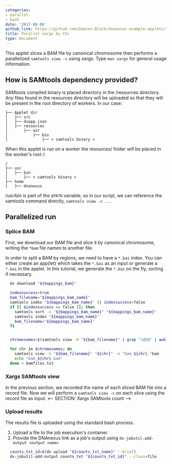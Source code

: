 ```yaml
---
categories:
- parallel
- bash
date: '2017-08-06'
github_link: https://github.com/Damien-Black/dnanexus-example-applets/tree/master/Tutorials/bash/samtools_count_para_chr_xargs_sh
title: Parallel xargs by Chr
type: Document
---
```

This applet slices a BAM file by canonical chromosome then performs a parallelized `samtools view -c` using xargs. Type `man xargs` for general usage information.

## How is SAMtools dependency provided?
SAMtools compiled binary is placed directory in the <Applet dir>/resources directory. Any files found in the resources directory will be uploaded so that they will be present in the root directory of workers. In our case:
```
├── Applet dir
│   ├── src
│   ├── dxapp.json
│   ├── resources
│       ├── usr
│           ├── bin
│               ├── < samtools binary >
```
When this applet is run on a worker the resources/ folder will be placed in the worker's root /:
```
/
├── usr
│   ├── bin
│       ├── < samtools binary >
├── home
│   ├── dnanexus
```
/usr/bin is part of the `$PATH` variable, so in our script, we can reference the samtools command directly, `samtools view -c ...`

## Parallelized run
### Splice BAM
First, we download our BAM file and slice it by canonical chromosome, writing the `*bam` file names to another file.

In order to split a BAM by regions, we need to have a `*.bai` index. You can either create an app(let) which takes the `*.bai` as an input or generate a `*.bai` in the applet. In this tutorial, we generate the `*.bai` on the fly, sorting if necessary.

```bash
  dx download "${mappings_bam}"

  indexsuccess=true
  bam_filename="${mappings_bam_name}"
  samtools index "${mappings_bam_name}" || indexsuccess=false
  if [[ $indexsuccess == false ]]; then
    samtools sort -o "${mappings_bam_name}" "${mappings_bam_name}"
    samtools index "${mappings_bam_name}"
    bam_filename="${mappings_bam_name}"
  fi


  chromosomes=$(samtools view -H "${bam_filename}" | grep "\@SQ" | awk -F '\t' '{print $2}' | awk -F ':' '{if ($2 ~ /^chr[0-9XYM]+$|^[0-9XYM]/) {print $2}}')

  for chr in $chromosomes; do
    samtools view -b "${bam_filename}" "${chr}" -o "bam_${chr}."bam
    echo "bam_${chr}.bam"
  done > bamfiles.txt
```

### Xargs SAMtools view
In the previous section, we recorded the name of each sliced BAM file into a record file. Now we will perform a `samtools view -c` on each slice using the record file as input.
<-- SECTION: Xargs SAMtools count -->

### Upload results
The results file is uploaded using the standard bash process.
1.  Upload a file to the job execution's container.
2.  Provide the DNAnexus link as a job's output using `dx-jobutil-add-output <output name>`
```bash
  counts_txt_id=$(dx upload "${counts_txt_name}" --brief)
  dx-jobutil-add-output counts_txt "${counts_txt_id}" --class=file
```

